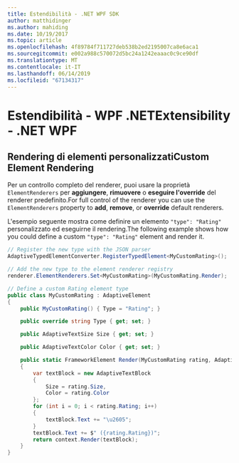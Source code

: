 ```yaml
---
title: Estendibilità - .NET WPF SDK
author: matthidinger
ms.author: mahiding
ms.date: 10/19/2017
ms.topic: article
ms.openlocfilehash: 4f89784f711727deb538b2ed2195007ca8e6aca1
ms.sourcegitcommit: e002a988c570072d5bc24a1242eaaac0c9ce90df
ms.translationtype: MT
ms.contentlocale: it-IT
ms.lasthandoff: 06/14/2019
ms.locfileid: "67134317"
---
```

# <a name="extensibility---net-wpf"></a><span data-ttu-id="69da6-102">Estendibilità - WPF .NET</span><span class="sxs-lookup"><span data-stu-id="69da6-102">Extensibility - .NET WPF</span></span>

## <a name="custom-element-rendering"></a><span data-ttu-id="69da6-103">Rendering di elementi personalizzati</span><span class="sxs-lookup"><span data-stu-id="69da6-103">Custom Element Rendering</span></span>

<span data-ttu-id="69da6-104">Per un controllo completo del renderer, puoi usare la proprietà `ElementRenderers` per **aggiungere**, **rimuovere** o **eseguire l'override** del renderer predefinito.</span><span class="sxs-lookup"><span data-stu-id="69da6-104">For full control of the renderer you can use the `ElementRenderers` property to **add**, **remove**, or **override** default renderers.</span></span>

<span data-ttu-id="69da6-105">L'esempio seguente mostra come definire un elemento `"type": "Rating"` personalizzato ed eseguirne il rendering.</span><span class="sxs-lookup"><span data-stu-id="69da6-105">The following example shows how you could define a custom `"type": "Rating"` element and render it.</span></span>

```csharp
// Register the new type with the JSON parser
AdaptiveTypedElementConverter.RegisterTypedElement<MyCustomRating>();

// Add the new type to the element renderer registry
renderer.ElementRenderers.Set<MyCustomRating>(MyCustomRating.Render);

// Define a custom Rating element type
public class MyCustomRating : AdaptiveElement
{
    public MyCustomRating() { Type = "Rating"; }

    public override string Type { get; set; }

    public AdaptiveTextSize Size { get; set; }

    public AdaptiveTextColor Color { get; set; }

    public static FrameworkElement Render(MyCustomRating rating, AdaptiveRenderContext context)
    {
        var textBlock = new AdaptiveTextBlock
        {
            Size = rating.Size,
            Color = rating.Color
        };
        for (int i = 0; i < rating.Rating; i++)
        {
            textBlock.Text += "\u2605";
        }
        textBlock.Text += $" ({rating.Rating})";
        return context.Render(textBlock);
    }
}
```
